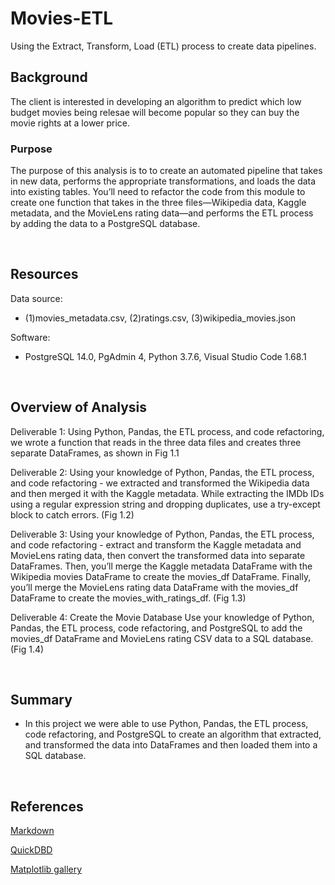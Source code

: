 # Movies-ETL
Using the Extract, Transform, Load (ETL) process to create data pipelines.
 
## Background
The client is interested in developing an algorithm to predict which low budget movies being relesae will become popular so they can buy the movie rights at a lower price.
 
### Purpose
 
The purpose of this analysis is to to create an automated pipeline that takes in new data, performs the appropriate transformations, and loads the data into existing tables. You’ll need to refactor the code from this module to create one function that takes in the three files—Wikipedia data, Kaggle metadata, and the MovieLens rating data—and performs the ETL process by adding the data to a PostgreSQL database.
 
<br/>
 
## Resources
 
Data source:
- (1)movies_metadata.csv, (2)ratings.csv, (3)wikipedia_movies.json
 
Software:
- PostgreSQL 14.0, PgAdmin 4, Python 3.7.6, Visual Studio Code 1.68.1
 
<br/>
 
## Overview of Analysis
 
Deliverable 1: Using Python, Pandas, the ETL process, and code refactoring, we wrote a function that reads in the three data files and creates three separate DataFrames, as shown in Fig 1.1

Deliverable 2: Using your knowledge of Python, Pandas, the ETL process, and code refactoring - we extracted and transformed the Wikipedia data and then merged it with the Kaggle metadata. While extracting the IMDb IDs using a regular expression string and dropping duplicates, use a try-except block to catch errors. (Fig 1.2)

Deliverable 3: Using your knowledge of Python, Pandas, the ETL process, and code refactoring - extract and transform the Kaggle metadata and MovieLens rating data, then convert the transformed data into separate DataFrames. Then, you’ll merge the Kaggle metadata DataFrame with the Wikipedia movies DataFrame to create the movies_df DataFrame. Finally, you’ll merge the MovieLens rating data DataFrame with the movies_df DataFrame to create the movies_with_ratings_df. (Fig 1.3)

Deliverable 4: Create the Movie Database Use your knowledge of Python, Pandas, the ETL process, code refactoring, and PostgreSQL to add the movies_df DataFrame and MovieLens rating CSV data to a SQL database. (Fig 1.4)
 
 
<br/>
 
## Summary
 
- In this project we were able to use Python, Pandas, the ETL process, code refactoring, and PostgreSQL to create an algorithm that extracted, and transformed the data into DataFrames and then loaded them into a SQL database.
 
<br/>
 
## References
 
[Markdown](https://docs.github.com/en/get-started/writing-on-github/getting-started-with-writing-and-formatting-on-github/basic-writing-and-formatting-syntax)
 
[QuickDBD](https://app.quickdatabasediagrams.com/#/)
 
[Matplotlib gallery](https://matplotlib.org/stable/gallery/index.html)
